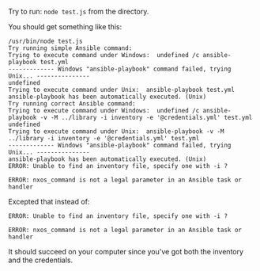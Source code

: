 Try to run: `node test.js` from the directory.

You should get something like this:

```
/usr/bin/node test.js
Try running simple Ansible command:
Trying to execute command under Windows:  undefined /c ansible-playbook test.yml
------------- Windows "ansible-playbook" command failed, trying Unix... ---------------
undefined
Trying to execute command under Unix:  ansible-playbook test.yml
ansible-playbook has been automatically executed. (Unix)
Try running correct Ansible command:
Trying to execute command under Windows:  undefined /c ansible-playbook -v -M ../library -i inventory -e '@credentials.yml' test.yml
undefined
Trying to execute command under Unix:  ansible-playbook -v -M ../library -i inventory -e '@credentials.yml' test.yml
------------- Windows "ansible-playbook" command failed, trying Unix... ---------------
ansible-playbook has been automatically executed. (Unix)
ERROR: Unable to find an inventory file, specify one with -i ?

ERROR: nxos_command is not a legal parameter in an Ansible task or handler
```

Excepted that instead of: 

```
ERROR: Unable to find an inventory file, specify one with -i ?

ERROR: nxos_command is not a legal parameter in an Ansible task or handler
```

It should succeed on your computer since you've got both the inventory and the credentials.